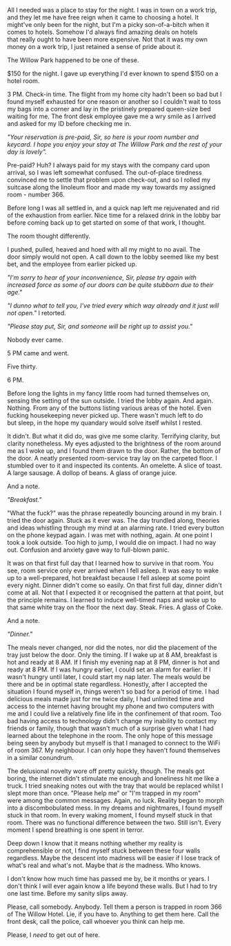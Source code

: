 All I needed was a place to stay for the night. I was in town on a work trip, and they let me have free reign when it came to choosing a hotel. It might've only been for the night, but I'm a picky son-of-a-bitch when it comes to hotels. Somehow I'd always find amazing deals on hotels that really ought to have been more expensive. Not that it was my own money on a work trip, I just retained a sense of pride about it.





The Willow Park happened to be one of these. 







$150 for the night. I gave up everything I'd ever known to spend $150 on a hotel room.




3 PM. Check-in time. The flight from my home city hadn't been so bad but I found myself exhausted for one reason or another so I couldn't wait to toss my bags into a corner and lay in the pristinely prepared queen-size bed waiting for me. The front desk employee gave me a wry smile as I arrived and asked for my ID before checking me in. 







*"Your reservation is pre-paid, Sir, so here is your room number and keycard. I hope you enjoy your stay at The Willow Park and the rest of your day is lovely".* 







Pre-paid? Huh? I always paid for my stays with the company card upon arrival, so I was left somewhat confused. The out-of-place tiredness convinced me to settle that problem upon check-out, and so I rolled my suitcase along the linoleum floor and made my way towards my assigned room - number 366. 







Before long I was all settled in, and a quick nap left me rejuvenated and rid of the exhaustion from earlier. Nice time for a relaxed drink in the lobby bar before coming back up to get started on some of that work, I thought. 







The room thought differently. 







I pushed, pulled, heaved and hoed with all my might to no avail. The door simply would not open. A call down to the lobby seemed like my best bet, and the employee from earlier picked up.







*"I'm sorry to hear of your inconvenience, Sir, please try again with increased force as some of our doors can be quite stubborn due to their age."* 









*"I dunno what to tell you, I've tried every which way already and it just will not open."* I retorted. 







*"Please stay put, Sir, and someone will be right up to assist you."* 





Nobody ever came. 





5 PM came and went. 





Five thirty. 





6 PM.





Before long the lights in my fancy little room had turned themselves on, sensing the setting of the sun outside. I tried the lobby again. And again. Nothing. From any of the buttons listing various areas of the hotel. Even fucking housekeeping never picked up. There wasn't much left to do but sleep, in the hope my quandary would solve itself whilst I rested. 







It didn't. But what it did do, was give me some clarity. Terrifying clarity, but clarity nonetheless. My eyes adjusted to the brightness of the room around me as I woke up, and I found them drawn to the door. Rather, the bottom of the door. A neatly presented room-service tray lay on the carpeted floor. I stumbled over to it and inspected its contents. An omelette. A slice of toast. A large sausage. A dollop of beans. A glass of orange juice. 





And a note. 







*"Breakfast."*







"What the fuck?" was the phrase repeatedly bouncing around in my brain. I tried the door again. Stuck as it ever was. The day trundled along, theories and ideas whistling through my mind at an alarming rate. I tried every button on the phone keypad again. I was met with nothing, again. At one point I took a look outside. Too high to jump, I would die on impact. I had no way out. Confusion and anxiety gave way to full-blown panic. 







It was on that first full day that I learned how to survive in that room. You see, room service only ever arrived when I fell asleep. It was easy to wake up to a well-prepared, hot breakfast because I fell asleep at some point every night. Dinner didn't come so easily. On that first full day, dinner didn't come at all. Not that I expected it or recognised the pattern at that point, but the principle remains. I learned to induce well-timed naps and woke up to that same white tray on the floor the next day. Steak. Fries. A glass of Coke.





And a note. 







*"Dinner."*





The meals never changed, nor did the notes, nor did the placement of the tray just below the door. Only the timing. If I wake up at 8 AM, breakfast is hot and ready at 8 AM. If I finish my evening nap at 8 PM, dinner is hot and ready at 8 PM. If I was hungry earlier, I could set an alarm for earlier. If I wasn't hungry until later, I could start my nap later. The meals would be there and be in optimal state regardless. Honestly, after I accepted the situation I found myself in, things weren't so bad for a period of time. I had delicious meals made just for me twice daily, I had unlimited time and access to the internet having brought my phone and two computers with me and I could live a relatively fine life in the confinement of that room. Too bad having access to technology didn't change my inability to contact my friends or family, though that wasn't much of a surprise given what I had learned about the telephone in the room. The only hope of this message being seen by anybody but myself is that I managed to connect to the WiFi of room 367. My neighbour. I can only hope they haven't found themselves in a similar conundrum.







The delusional novelty wore off pretty quickly, though. The meals got boring, the internet didn't stimulate me enough and loneliness hit me like a truck. I tried sneaking notes out with the tray that would be replaced whilst I slept more than once. "Please help me" or "I'm trapped in my room" were among the common messages. Again, no luck. Reality began to morph into a discombobulated mess. In my dreams and nightmares, I found myself stuck in that room. In every waking moment, I found myself stuck in that room. There was no functional difference between the two. Still isn't. Every moment I spend breathing is one spent in terror.







Deep down I know that it means nothing whether my reality is comprehensible or not, I find myself stuck between these four walls regardless. Maybe the descent into madness will be easier if I lose track of what's real and what's not. Maybe that *is* the madness. Who knows. 





I don't know how much time has passed me by, be it months or years. I don't think I will ever again know a life beyond these walls. But I had to try one last time. Before my sanity slips away. 





Please, call somebody. Anybody. Tell them a person is trapped in room 366 of The Willow Hotel. Lie, if you have to. Anything to get them here. Call the front desk, call the police, call whoever you think can help me.







Please, I *need* to get out of here.